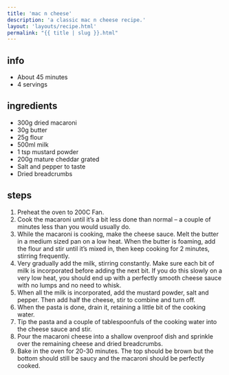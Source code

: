 ```yaml
---
title: 'mac n cheese'
description: 'a classic mac n cheese recipe.'
layout: 'layouts/recipe.html'
permalink: "{{ title | slug }}.html"
---
```


## info  
* About 45 minutes  
* 4 servings

## ingredients
- 300g dried macaroni
- 30g butter
- 25g flour
- 500ml milk
- 1 tsp mustard powder
- 200g mature cheddar grated
- Salt and pepper to taste
- Dried breadcrumbs

## steps  
1. Preheat the oven to 200C Fan.
2. Cook the macaroni until it’s a bit less done than normal – a couple of minutes less than you would usually do.
3. While the macaroni is cooking, make the cheese sauce. Melt the butter in a medium sized pan on a low heat. When the butter is foaming, add the flour and stir until it’s mixed in, then keep cooking for 2 minutes, stirring frequently.
4. Very gradually add the milk, stirring constantly. Make sure each bit of milk is incorporated before adding the next bit. If you do this slowly on a very low heat, you should end up with a perfectly smooth cheese sauce with no lumps and no need to whisk.
5. When all the milk is incorporated, add the mustard powder, salt and pepper. Then add half the cheese, stir to combine and turn off.
6. When the pasta is done, drain it, retaining a little bit of the cooking water.
7. Tip the pasta and a couple of tablespoonfuls of the cooking water into the cheese sauce and stir.
8. Pour the macaroni cheese into a shallow ovenproof dish and sprinkle over the remaining cheese and dried breadcrumbs.
9. Bake in the oven for 20-30 minutes. The top should be brown but the bottom should still be saucy and the macaroni should be perfectly cooked.
